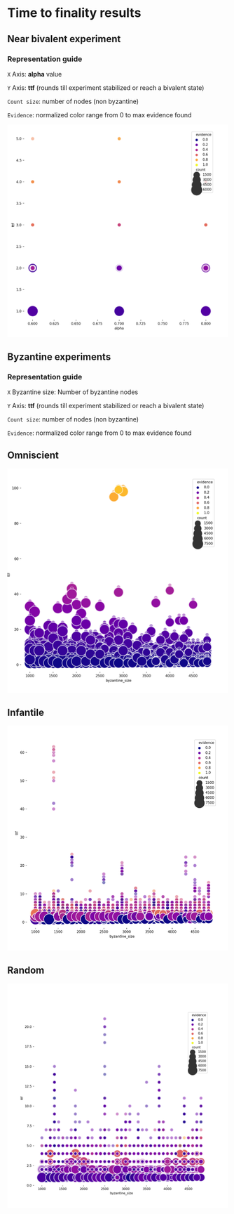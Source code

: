 # Time to finality results


## Near bivalent experiment

### Representation guide

`X` Axis: **alpha** value

`Y` Axis: **ttf** (rounds till experiment stabilized or reach a bivalent state)

`Count size`: number of nodes (non byzantine)

`Evidence`: normalized color range from 0 to max evidence found 

![Bivalent](./bivalent/result.png)

## Byzantine experiments

### Representation guide

`X` Byzantine size: Number of byzantine nodes

`Y` Axis: **ttf** (rounds till experiment stabilized or reach a bivalent state)

`Count size`: number of nodes (non byzantine)

`Evidence`: normalized color range from 0 to max evidence found

## Omniscient

![Omniscient](./omniscient/results.png)

## Infantile

![Infantile](./infantile/result.png)

## Random

![Random](./random/results.png)